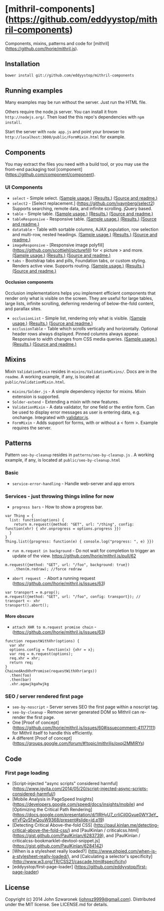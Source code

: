 # [mithril-components] (https://github.com/eddyystop/mithril-components)

Components, mixins, patterns and code for
[mithril] (https://github.com/lhorie/mithril.js).

## Installation
```sh
bower install git://github.com/eddyystop/mithril-components
```

## Running examples

Many examples may be run without the server. Just run the HTML file.

Others require the node.js server.
You can install it from ```http://nodejs.org/```.
Then load the this repo's dependencies with ```npm install```.

Start the server with ```node app.js``` and point your
browser to ```http://localhost:3000/public/FormMixin.html``` for example. 

## Components

You may extract the files you need with a build tool,
or you may use the front-end packaging tool
[component] (https://github.com/component/component).

### UI Components

- ```select``` - Simple select.
[(Sample usage.)](/public/select.html)
[(Results.)](/components/select/sample.png)
[(Source and readme.)](/components/select)
- ```select2``` - [Select replacement.] (https://github.com/ivaynberg/select2) 
Supports searching, remote data, and infinite scrolling. jQuery based.
- ```table``` - Simple table.
[(Sample usage.)](/public/table.html)
[(Results.)](/components/table/sample.png)
[(Source and readme.)](/components/table)
- ```tableResponsive``` - Responsive table.
[(Sample usage.)](/public/tableResponsive.html)
[(Results.)](/components/tableResponsive/sample.png)
[(Source and readme.)](/components/tableResponsive)
- ```datatable``` - Table with sortable columns, AJAX population, 
row selection and multi-row, nested headings.
[(Sample usage.)](/public/Datatable.html)
[(Results.)](/public/images/datatable.png)
[(Source and readme.)](/components/datatable)
- ```imageResponsive``` - [Responsive image polyfill] 
(https://github.com/scottjehl/picturefill)  for < picture > and more.
[(Sample usage.)](/public/imageResponsive.html)
[(Results.)](/components/imageResponsive/sample.png)
[(Source and readme.)](/components/imageResponsive)
- ```tabs``` - 
Bootstrap tabs and pills, Foundation tabs, or custom styling. 
Renders active view. Supports routing. 
[(Sample usage.)](/public/tabs.html)
[(Results.)](/components/tabs/sample.png)
[(Source and readme.)](/components/tabs)

#### Occlusion components

Occlusion implementations helps you implement efficient components that render 
only what is visible on the screen. 
They are useful for large tables, large lists, infinite scrolling, 
deferring rendering of below-the-fold content, and parallax sites.

- ```occlusionList``` - Simple list, rendering only what is visible.
[(Sample usage.)](/public/occlusionList.html)
[(Results.)](/components/occlusionList/sample.png)
[(Source and readme.)](/components/occlusionList)
- ```occlusionTable``` - Table which scrolls vertically and horizontally.
Optional header rows always displayed. Pinned columns always appear.
Responsive to width changes from CSS media queries.
[(Sample usage.)](/public/occlusionTable.html)
[(Results.)](/components/occlusionTable/sample.jpg)
[(Source and readme.)](/components/occlusionTable)

## Mixins
Mixin ```ValidationMixin``` resides in ```mixins/ValidationMixins/```.
Docs are in the ```readme```.
A working example, if any, is located at ```public/ValidationMixin.html```.

- ```mixins/Solder.js``` - A simple dependency injector for mixins. 
Mixin extension is supported.
- ```Solder-extend``` - Extending a mixin with new features.
- ```ValidationMixin``` - A data validator, for one field or the entire form. 
Can be used to display error messages as user is entering data, e.g. onchange. 
Integrated with [validator.js](https://github.com/chriso/validator.js).
- ```FormMixin``` - Adds support for forms, with or without a < form >.
Example requires the server.

## Patterns
Pattern ```seo-by-cleanup``` resides in ```patterns/seo-by-cleanup.js``` .
A working example, if any, is located at ```public/seo-by-cleanup.html```

### Basic

- ```service-error-handling``` - Handle web-server and app errors

### Services - just throwing things inline for now 

- ```progress bars``` - How to show a progress bar.

```
var Thing = {
  list: function(options) {
    return m.request({method: "GET", url: "/thing", config: function(xhr) { xhr.onprogress = options.progress }})
  }
}
Thing.list({progress: function(e) { console.log("progress: ", e) }})
```
- ```run m.request in background``` - Do not wait for completion to trigger an update of the view.
https://github.com/lhorie/mithril.js/pull/62
```
m.request({method: "GET", url: "/foo", background: true})
    .then(m.redraw); //force redraw
```
- ```abort request ``` - Abort a running request (https://github.com/lhorie/mithril.js/issues/63)
```
var transport = m.prop();
m.request({method: "GET", url: "/foo", config: transport}); // transport <- xhr
transport().abort();
```

#### More obscure

- ```attach XHR to m.request promise chain``` - (https://github.com/lhorie/mithril.js/issues/63)
```
function requestWithXhr(options) {
  var xhr
  options.config = function(x) {xhr = x};
  var req = m.request(options);
  req.xhr = xhr;
  return req;
}
ChainedAndXhrPromise(requestWithXhr(args))
  .then(foo)
  .then(bar)
  .xhr.agawjkgahwjkg
```

### SEO / server rendered first page

- ```seo-by-noscript``` - Server serves SEO the first page within a noscript tag.
- ```seo-by-cleanup``` - Remove server generated DOM so Mithril can re-render the first page.
- One [Proof of concept] (https://github.com/lhorie/mithril.js/issues/60#issuecomment-41177111)
for Mithril itself to handle this efficiently.
- A different [Proof of concept] (https://groups.google.com/forum/#!topic/mithriljs/pxpj2MMIRYs)

## Code

### First page loading

- [Script-injected "async scripts" considered harmful] 
(https://www.igvita.com/2014/05/20/script-injected-async-scripts-considered-harmful/)
- [Mobile Analysis in PageSpeed Insights]
(https://developers.google.com/speed/docs/insights/mobile)
and [Optimizing the Critical Path Rendering]
(https://docs.google.com/presentation/d/1IRHyU7_crIiCjl0Gvue0WY3eY_eYvFQvSfwQouW9368/present#slide=id.p19)
- [Detecting Critical Above-the-fold CSS]
(http://paul.kinlan.me/detecting-critical-above-the-fold-css/)
and [PaulKinlan / criticalcss.html]
(https://gist.github.com/PaulKinlan/6283739),
and [PaulKinlan / criticalcss-bookmarklet-devtool-snippet.js]
(https://gist.github.com/PaulKinlan/6284142)
- [When is a stylesheet really loaded?]
(http://www.phpied.com/when-is-a-stylesheet-really-loaded/),
and [Calculating a selector's specificity]
(http://www.w3.org/TR/CSS21/cascade.html#specificity)
- [eddyystop/first-page-loader]
(https://github.com/eddyystop/first-page-loader)

## License
Copyright (c) 2014 John Szwaronek (<johnsz9999@gmail.com>).
Distributed under the MIT license. See LICENSE.md for details.